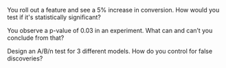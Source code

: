 You roll out a feature and see a 5% increase in conversion. How would you test if it's statistically significant?

You observe a p-value of 0.03 in an experiment. What can and can’t you conclude from that?

Design an A/B/n test for 3 different models. How do you control for false discoveries?
